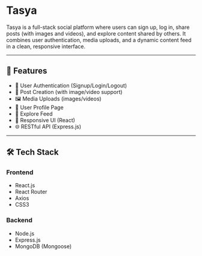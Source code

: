 
# Tasya

Tasya is a full-stack social platform where users can sign up, log in, share posts (with images and videos), and explore content shared by others. It combines user authentication, media uploads, and a dynamic content feed in a clean, responsive interface.

---

## 🚀 Features

- 🔐 User Authentication (Signup/Login/Logout)
- 📝 Post Creation (with image/video support)
- 🖼️ Media Uploads (images/videos)
- 🧑 User Profile Page
- 🧭 Explore Feed
- 🎨 Responsive UI (React)
- 🌐 RESTful API (Express.js)

---

## 🛠️ Tech Stack

### Frontend
- React.js
- React Router
- Axios
- CSS3

### Backend
- Node.js
- Express.js
- MongoDB (Mongoose)

